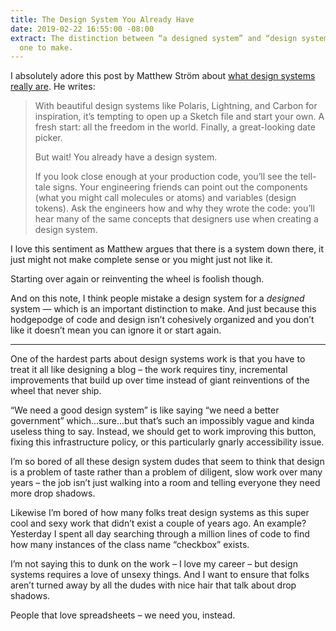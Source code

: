 ```yaml
---
title: The Design System You Already Have
date: 2019-02-22 16:55:00 -08:00
extract: The distinction between “a designed system” and “design systems” is an important
  one to make.
---
```


I absolutely adore this post by Matthew Ström about [what design systems really are](
https://matthewstrom.com/writing/the-design-system-you-already-have.html). He writes:

> With beautiful design systems like Polaris, Lightning, and Carbon for inspiration, it’s tempting to open up a Sketch file and start your own. A fresh start: all the freedom in the world. Finally, a great-looking date picker.
> 
> But wait! You already have a design system.
> 
> If you look close enough at your production code, you’ll see the tell-tale signs. Your engineering friends can point out the components (what you might call molecules or atoms) and variables (design tokens). Ask the engineers how and why they wrote the code: you’ll hear many of the same concepts that designers use when creating a design system.

I love this sentiment as Matthew argues that there is a system down there, it just might not make complete sense or you might just not like it.

Starting over again or reinventing the wheel is foolish though.

And on this note, I think people mistake a design system for a _designed_ system — which is an important distinction to make. And just because this hodgepodge of code and design isn’t cohesively organized and you don’t like it doesn’t mean you can ignore it or start again.

***

One of the hardest parts about design systems work is that you have to treat it all like designing a blog – the work requires tiny, incremental improvements that build up over time instead of giant reinventions of the wheel that never ship.

“We need a good design system” is like saying “we need a better government” which...sure...but that’s such an impossibly vague and kinda useless thing to say. Instead, we should get to work improving this button, fixing this infrastructure policy, or this particularly gnarly accessibility issue.

I’m so bored of all these design system dudes that seem to think that design is a problem of taste rather than a problem of diligent, slow work over many years – the job isn’t just walking into a room and telling everyone they need more drop shadows.

Likewise I’m bored of how many folks treat design systems as this super cool and sexy work that didn’t exist a couple of years ago. An example? Yesterday I spent all day searching through a million lines of code to find how many instances of the class name “checkbox” exists.

I’m not saying this to dunk on the work – I love my career – but design systems requires a love of unsexy things. And I want to ensure that folks aren’t turned away by all the dudes with nice hair that talk about drop shadows.

People that love spreadsheets – we need you, instead.